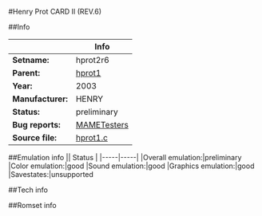 #Henry Prot CARD II (REV.6)

##Info

||Info|
|-----|-----|
|**Setname:**|hprot2r6
|**Parent:**|[hprot1](hprot1.md)
|**Year:**|2003
|**Manufacturer:**|HENRY
|**Status:**|preliminary
|**Bug reports:**|[MAMETesters](http://mametesters.org/view_all_set.php?type=1&temporary=y&search=hprot1.c)
|**Source file:**|[hprot1.c](https://github.com/mamedev/mame/blob/master/src/mess/drivers/hprot1.c)

##Emulation info
|| Status |
|-----|-----|
|Overall emulation:|preliminary
|Color emulation:|good
|Sound emulation:|good
|Graphics emulation:|good
|Savestates:|unsupported

##Tech info

##Romset info

<!--- START OF EDITED COMMENT DO NOT TOUCH TEXT ABOVE-->
